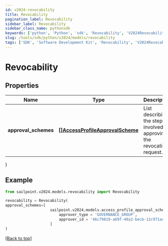 ```yaml
---
id: v2024-revocability
title: Revocability
pagination_label: Revocability
sidebar_label: Revocability
sidebar_class_name: pythonsdk
keywords: ['python', 'Python', 'sdk', 'Revocability', 'V2024Revocability']
slug: /tools/sdk/python/v2024/models/revocability
tags: ['SDK', 'Software Development Kit', 'Revocability', 'V2024Revocability']
---
```


# Revocability

## Properties

| Name | Type | Description | Notes |
| --- | --- | --- | --- |
| **approval_schemes** | [**[]AccessProfileApprovalScheme**](access-profile-approval-scheme) | List describing the steps involved in approving the revocation request. | [optional] |

}

## Example

```python
from sailpoint.v2024.models.revocability import Revocability

revocability = Revocability(
approval_schemes=[
                    sailpoint.v2024.models.access_profile_approval_scheme.AccessProfileApprovalScheme(
                        approver_type = 'GOVERNANCE_GROUP',
                        approver_id = '46c79819-a69f-49a2-becb-12c971ae66c6', )
                    ]
)

```

[[Back to top]](#)
